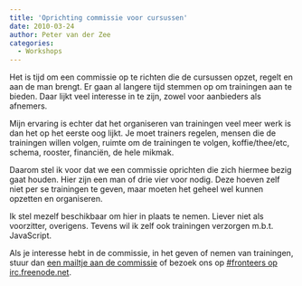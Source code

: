 ```yaml
---
title: 'Oprichting commissie voor cursussen'
date: 2010-03-24
author: Peter van der Zee
categories:
  - Workshops
---
```


Het is tijd om een commissie op te richten die de cursussen opzet, regelt en aan de man brengt. Er gaan al langere tijd stemmen op om trainingen aan te bieden. Daar lijkt veel interesse in te zijn, zowel voor aanbieders als afnemers.

Mijn ervaring is echter dat het organiseren van trainingen veel meer werk is dan het op het eerste oog lijkt. Je moet trainers regelen, mensen die de trainingen willen volgen, ruimte om de trainingen te volgen, koffie/thee/etc, schema, rooster, financiën, de hele mikmak.

Daarom stel ik voor dat we een commissie oprichten die zich hiermee bezig gaat houden. Hier zijn een man of drie vier voor nodig. Deze hoeven zelf niet per se trainingen te geven, maar moeten het geheel wel kunnen opzetten en organiseren.

Ik stel mezelf beschikbaar om hier in plaats te nemen. Liever niet als voorzitter, overigens. Tevens wil ik zelf ook trainingen verzorgen m.b.t. JavaScript.

Als je interesse hebt in de commissie, in het geven of nemen van trainingen, stuur dan [een mailtje aan de commissie](/vereniging/commissies/workshops#formulier-1) of bezoek ons op [#fronteers op irc.freenode.net](http://webchat.freenode.net/?channels=fronteers).
